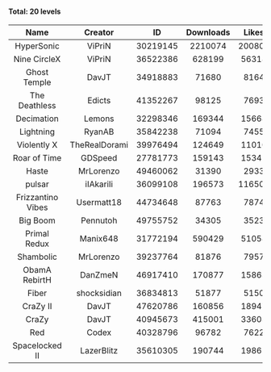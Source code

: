 #### Total: 20 levels

| Name | Creator | ID | Downloads | Likes |
|:---:|:---:|:---:|:---:|:---:|
| HyperSonic | ViPriN | 30219145 | 2210074 | 200807
| Nine CircleX | ViPriN | 36522386 | 628199 | 56318
| Ghost Temple | DavJT | 34918883 | 71680 | 8164
| The Deathless | Edicts | 41352267 | 98125 | 7693
| Decimation | Lemons | 32298346 | 169344 | 15668
| Lightning | RyanAB | 35842238 | 71094 | 7455
| Violently X | TheRealDorami | 39976494 | 124649 | 11010
| Roar of Time | GDSpeed | 27781773 | 159143 | 15341
| Haste | MrLorenzo | 49460062 | 31390 | 2933
| pulsar | iIAkariIi | 36099108 | 196573 | 116505
| Frizzantino Vibes | Usermatt18 | 44734648 | 87763 | 7874
| Big Boom | Pennutoh | 49755752 | 34305 | 3523
| Primal Redux | Manix648 | 31772194 | 590429 | 51058
| Shambolic | MrLorenzo | 39237764 | 81876 | 7957
| ObamA RebirtH | DanZmeN | 46917410 | 170877 | 15863
| Fiber | shocksidian | 36834813 | 51877 | 5150
| CraZy II | DavJT | 47620786 | 160856 | 18947
| CraZy | DavJT | 40945673 | 415001 | 33603
| Red | Codex | 40328796 | 96782 | 7622
| Spacelocked II | LazerBlitz | 35610305 | 190744 | 19865
